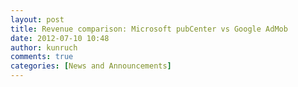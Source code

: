```yaml
---
layout: post
title: Revenue comparison: Microsoft pubCenter vs Google AdMob
date: 2012-07-10 10:48
author: kunruch
comments: true
categories: [News and Announcements]
---
```


